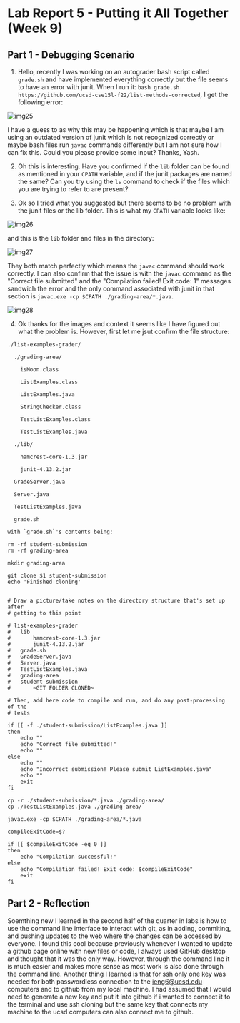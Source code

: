 # Lab Report 5 - Putting it All Together (Week 9)
## Part 1 - Debugging Scenario

1. Hello, recently I was working on an autograder bash script called `grade.sh` and have implemented everything correctly but the file seems to have an error with junit. When I run it: `bash grade.sh https://github.com/ucsd-cse15l-f22/list-methods-corrected`, I get the following error:

![img25](https://github.com/fyash1010/cse15l-lab-reports/assets/146874433/5cca5119-8b9a-4804-896c-8859540c4ce7)

I have a guess to as why this may be happening which is that maybe I am using an outdated version of junit which is not recognized correctly or maybe bash files run `javac` commands differently but I am not sure how I can fix this. Could you please provide some input? Thanks, Yash.

2. Oh this is interesting. Have you confirmed if the `lib` folder can be found as mentioned in your `CPATH` variable, and if the junit packages are named the same? Can you try using the `ls` command to check if the files which you are trying to refer to are present?

3. Ok so I tried what you suggested but there seems to be no problem with the junit files or the lib folder. This is what my `CPATH` variable looks like:

![img26](https://github.com/fyash1010/cse15l-lab-reports/assets/146874433/58c8d4a4-5443-46c4-a8a5-8da3446dd9f0)

and this is the `lib` folder and files in the directory: 

![img27](https://github.com/fyash1010/cse15l-lab-reports/assets/146874433/3e02ebe4-8db3-4251-8e13-9c1087194635)

They both match perfectly which means the `javac` command should work correctly. I can also confirm that the issue is with the `javac` command as the "Correct file submitted" and the "Compilation failed! Exit code: 1" messages sandwich the error and the only command associated with junit in that section is `javac.exe -cp $CPATH ./grading-area/*.java`.

![img28](https://github.com/fyash1010/cse15l-lab-reports/assets/146874433/0fbe8489-671b-4be8-9933-2890643f81c3)

4. Ok thanks for the images and context it seems like I have figured out what the problem is. However, first let me jsut confirm the file structure:

```
./list-examples-grader/

  ./grading-area/
  
    isMoon.class
    
    ListExamples.class
    
    ListExamples.java
    
    StringChecker.class

    TestListExamples.class
    
    TestListExamples.java
    
  ./lib/
  
    hamcrest-core-1.3.jar
    
    junit-4.13.2.jar
    
  GradeServer.java
  
  Server.java
  
  TestListExamples.java
  
  grade.sh

with `grade.sh`'s contents being:
```

```
rm -rf student-submission
rm -rf grading-area

mkdir grading-area

git clone $1 student-submission
echo 'Finished cloning'


# Draw a picture/take notes on the directory structure that's set up after
# getting to this point

# list-examples-grader
#   lib
#       hamcrest-core-1.3.jar
#       junit-4.13.2.jar
#   grade.sh
#   GradeServer.java
#   Server.java
#   TestListExamples.java
#   grading-area
#   student-submission
#       ~GIT FOLDER CLONED~

# Then, add here code to compile and run, and do any post-processing of the
# tests

if [[ -f ./student-submission/ListExamples.java ]]
then
    echo ""
    echo "Correct file submitted!"
    echo ""
else
    echo ""
    echo "Incorrect submission! Please submit ListExamples.java"
    echo ""
    exit
fi

cp -r ./student-submission/*.java ./grading-area/
cp ./TestListExamples.java ./grading-area/

javac.exe -cp $CPATH ./grading-area/*.java

compileExitCode=$?

if [[ $compileExitCode -eq 0 ]]
then
    echo "Compilation successful!"
else
    echo "Compilation failed! Exit code: $compileExitCode"
    exit
fi
```


## Part 2 - Reflection

Soemthing new I learned in the second half of the quarter in labs is how to use the command line interface to interact with git, as in adding, commiting, and pushing updates to the web where the changes can be accessed by everyone. 
I found this cool because previously whenever I wanted to update a github page online with new files or code, I always used GitHub desktop and thought that it was the only way. However, through the command line it is much easier
and makes more sense as most work is also done through the command line. Another thing I learned is that for ssh only one key was needed for both passwordless connection to the ieng6@ucsd.edu computers and to github from my local
machine. I had assumed that I would need to generate a new key and put it into github if i wanted to connect it to the terminal and use ssh cloning but the same key that connects my machine to the ucsd computers can also connect me
to github.
